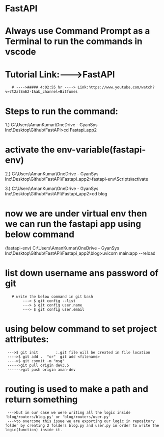 # FastAPI
# Always use Command Prompt as a Terminal to run the commands in vscode

# Tutorial Link:--->FastAPI
       # ---->##### 4:02:55 hr ----> Link:https://www.youtube.com/watch?v=7t2alSnE2-I&ab_channel=Bitfumes

# Steps to run the command: 


1.) C:\Users\AmanKumar\OneDrive - GyanSys Inc\Desktop\Github\FastAPI>cd Fastapi_app2

# activate the env-variable(fastapi-env)
2.) C:\Users\AmanKumar\OneDrive - GyanSys Inc\Desktop\Github\FastAPI\Fastapi_app2>fastapi-env\Scripts\activate

3.) C:\Users\AmanKumar\OneDrive - GyanSys Inc\Desktop\Github\FastAPI\Fastapi_app2>cd blog

# now we are under virtual env then we can run the fastapi app using below command
(fastapi-env) C:\Users\AmanKumar\OneDrive - GyanSys Inc\Desktop\Github\FastAPI\Fastapi_app2\blog>uvicorn main:app --reload


# list down username ans password of git
       # write the below command in git bash
            ---> $ git config --list
            ---> $ git config user.name
            ---> $ git config user.email

# using below command to set project attributes:
     --->$ git init        :.git file will be created in file location
     ---->$ git add .  "or"  git add <filename>
     ---->$ git commit -m "msg"
     ----->git pull origin dev3.5
     ------>git push origin aman-dev


# routing is used to make a path and return something
     --->but in our case we were writing all the logic inside 'blog/routers/blog.py' or 'blog/routers/user.py'
     --->to overcome this issue we are exporting our logic in repository folder by creating 2 folders blog.py and user.py in order to write the logic(function) inside it.